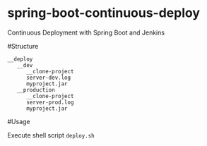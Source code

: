 # spring-boot-continuous-deploy
Continuous Deployment with Spring Boot and Jenkins

#Structure

    __deploy
       __dev
          __clone-project
          server-dev.log
          myproject.jar
       __production
          __clone-project
          server-prod.log
          myproject.jar


#Usage

Execute shell script `deploy.sh`
  

